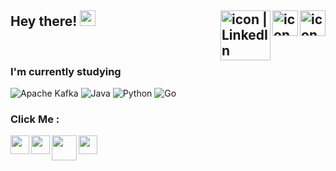 <h2> Hey there! <img src="https://c.tenor.com/Wx9IEmZZXSoAAAAi/hi.gif" width="25"><a href="https://www.linkedin.com/in/fawzi-linggo-0502a819b/"><img align="right" src="https://raw.githubusercontent.com/yushi1007/yushi1007/main/images/linkedin.svg" alt="icon | LinkedIn" width="41px"/></a> <a href="https://fawzilinggo.github.io/"><img align="right" src="https://github.com/FawziLinggo/fawzilinggo.github.io/blob/master/img/logo-light.png" alt="icon | LinkedIn" width="41px"/></a> <a href="https://www.youtube.com/channel/UCldQfE5mLinNWjCFfBGgSFA"><img align="right" src="https://upload.wikimedia.org/wikipedia/commons/e/e1/Logo_of_YouTube_%282015-2017%29.svg" alt="icon | LinkedIn" width="80px"/></a> </h2> 

</br>

<h3> I'm currently studying </h3> 

![Apache Kafka](https://img.shields.io/badge/Apache%20Kafka-000?style=for-the-badge&logo=apachekafka) 
![Java](https://img.shields.io/badge/java-%23ED8B00.svg?style=for-the-badge&logo=java&logoColor=white)
![Python](https://img.shields.io/badge/python-3670A0?style=for-the-badge&logo=python&logoColor=ffdd54)
![Go](https://img.shields.io/badge/go-%2300ADD8.svg?style=for-the-badge&logo=go&logoColor=white)

<!-- <p align="center">
  <a href="https://github.com/riferrei?tab=repositories">
    <img
      align="center"
      src="https://github-readme-stats.vercel.app/api/top-langs/?username=FawziLinggo&layout=compact&exclude_repo=dotfiles,agumented-images-VGG16,pelatihan-jetbot&exclude=html,css,c++&theme=tokyonight"
    />
  </a>
  <a href="https://github.com/FawziLinggo?tab=repositories">
    <img
      align="center"
      height="165"
      src="https://github-readme-stats.vercel.app/api?username=FawziLinggo&show_icons=true&theme=tokyonight&custom_title=Github%20Status&hide=issues"
    />
  </a>
</p>
</br> -->


<h3>  Click Me : </h3>  

<a href="https://www.credential.net/9750a47a-8ec4-4965-89b4-7c2a4597c23a#gs.gdfg2o"><img align="left" src="https://images.credential.net/badge/tiny/8qchrtfd_1658905527302_badge.png" width="30px"/></a>
<a href="https://drive.google.com/file/d/1pBRvJBIfCQS-9NjYIXBkhVTVWJ-8nqkD/view"><img align="left" src="https://yt3.ggpht.com/a/AGF-l78TrDZu2er4-DgWhUBu_E4xRDOGrn9H3PCk3Q=s900-c-k-c0xffffffff-no-rj-mo" width="30px"/></a>
<a href="https://drive.google.com/file/d/1BE7Ewq_S0qxz8iFq9kMNKp2oei3R3QW1/view"><img align="left" src="https://kemenkumham.go.id/images/logo/logo_besar_kuning.png" width="40px"/></a>
<a href="https://drive.google.com/file/d/1QAHAP9MWAErTKH_hSQ4Wl97MYqU_OvKO/view"><img align="left" src="https://4.bp.blogspot.com/-Gd9XQC-ZypY/UO0io2dPRJI/AAAAAAAAAfw/FYQGCfwVxkc/s1600/Logo+Kominfo+Kementerian+Komunikasi+dan+Informatika.jpg" width="30px"/></a>

